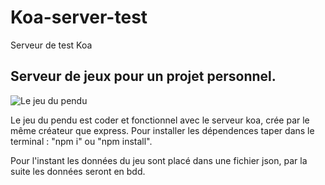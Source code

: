# Koa-server-test
Serveur de test Koa

## Serveur de jeux pour un projet personnel.

![Le jeu du pendu](Dragster.jpg)

Le jeu du pendu est coder et fonctionnel avec le serveur koa, crée par le même créateur que express.
Pour installer les dépendences taper dans le terminal : "npm i" ou "npm install".

Pour l'instant les données du jeu sont placé dans une fichier json, par la suite les données seront en bdd.
